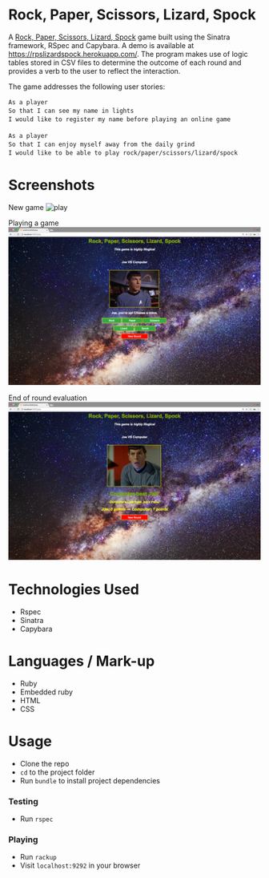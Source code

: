 # Rock, Paper, Scissors, Lizard, Spock

A [Rock, Paper, Scissors, Lizard, Spock](http://en.wikipedia.org/wiki/Rock-paper-scissors-lizard-Spock_) game built using the Sinatra framework, RSpec and Capybara. A demo is available at https://rpslizardspock.herokuapp.com/. The program makes use of logic tables stored in CSV files to determine the outcome of each round and provides a verb to the user to reflect the interaction.

The game addresses the following user stories:
```sh
As a player
So that I can see my name in lights
I would like to register my name before playing an online game

As a player
So that I can enjoy myself away from the daily grind
I would like to be able to play rock/paper/scissors/lizard/spock
```

# Screenshots
New game
![play](https://github.com/joemaidman/rps-challenge/blob/master/screenshots/newgame.png)

Playing a game
![play](https://github.com/joemaidman/rps-challenge/blob/master/screenshots/play.png)

End of round evaluation
![play](https://github.com/joemaidman/rps-challenge/blob/master/screenshots/lose.png)

# Technologies Used
- Rspec
- Sinatra
- Capybara

# Languages / Mark-up
- Ruby
- Embedded ruby
- HTML
- CSS


# Usage
- Clone the repo
- `cd` to the project folder
- Run `bundle` to install project dependencies

### Testing
- Run `rspec`

### Playing
- Run `rackup`
- Visit `localhost:9292` in your browser
